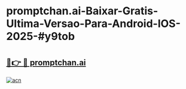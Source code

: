 # promptchan.ai-Baixar-Gratis-Ultima-Versao-Para-Android-IOS-2025-#y9tob

# <h2><a href="https://ainizakaria.my?title=promptchan.ai&ref=25M">🔗👉 🔴 promptchan.ai</a></h2>

[![acn](https://github.com/user-attachments/assets/0f9c940e-d8b0-45ae-aac7-cd30a18b3e1c)](https://ainizakaria.my?title=promptchan.ai&ref=25M)


